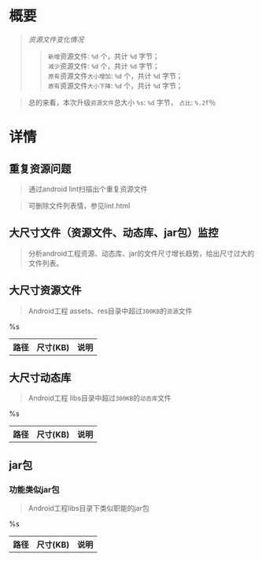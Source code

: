 
概要
===

> *资源文件变化情况*
> >	`新增`资源文件: `%d` 个，共计 `%d` 字节；<br/>
> >	`减少`资源文件: `%d` 个，共计 `%d` 字节；<br/>
> >	`原有`资源文件`大小增加`: `%d` 个，共计 `%d` 字节；<br/>
> >	`原有`资源文件`大小下降`: `%d` 个，共计 `%d` 字节； <br/>

>	总的来看，本次升级`资源文件`总大小 `%s`: `%d` 字节， `占比`: `%.2f`％ <br/>


详情
===

重复资源问题
---
> 通过android lint扫描出个重复资源文件 <br/>

> 可删除文件列表情，参见lint.html <br/>

大尺寸文件（资源文件、动态库、jar包）监控
---
> 分析android工程资源、动态库、jar的文件尺寸增长趋势，给出尺寸过大的文件列表。

## 大尺寸资源文件
> Android工程 assets、res目录中超过`300KB`的`资源`文件

<table>
	<tr>
		<th> 路径
		<th> 尺寸(KB)
		<th> 说明
	</tr>
	%s	
</table>

## 大尺寸动态库
> Android工程 libs目录中超过`300KB`的`动态库`文件

<table>
	<tr>
		<th> 路径
		<th> 尺寸(KB)
		<th> 说明
	</tr>
	%s	
</table>

## jar包
### 功能类似jar包
>  	Android工程libs目录下类似职能的jar包

<table>
	<tr>
		<th> 路径
		<th> 尺寸(KB)
		<th> 说明
	</tr>
	%s	
</table>	
